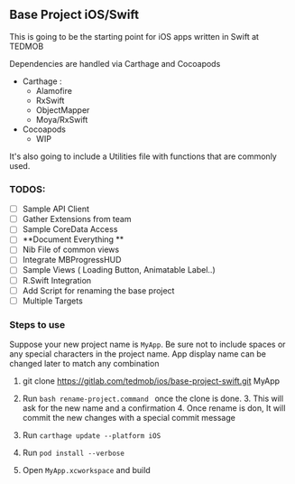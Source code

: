 ## Base Project iOS/Swift

This is going to be the starting point  for iOS apps written in Swift at TEDMOB

Dependencies are handled via Carthage and Cocoapods

 - Carthage :
	 - Alamofire
	 - RxSwift
	 - ObjectMapper
	 - Moya/RxSwift
 - Cocoapods
	 - WIP

It's also going to include a Utilities file with functions that are commonly used.


### TODOS:
- [ ] Sample API Client
- [ ] Gather Extensions from team 
- [ ] Sample CoreData Access
- [ ] **Document Everything **
- [ ] Nib File of common views
- [ ] Integrate MBProgressHUD
- [ ] Sample Views ( Loading Button, Animatable Label..)
- [ ] R.Swift Integration
- [ ] Add Script for renaming the base project
- [ ] Multiple Targets

### Steps to use 
Suppose your new project name is `MyApp`. Be sure not to include spaces or any special characters in the project name. App display name can be changed later to match any combination

1. git clone https://gitlab.com/tedmob/ios/base-project-swift.git   MyApp

2. Run `bash rename-project.command ` once the clone is done.
	3. This will ask for the new name and a confirmation
	4. Once rename is don, It will commit the new changes with a special commit message
3. Run `carthage update --platform iOS`
4. Run `pod install --verbose`
5. Open `MyApp.xcworkspace` and build